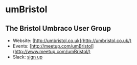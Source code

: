 # umBristol
## The Bristol Umbraco User Group

* Website: [http://umbristol.co.uk](http://umbristol.co.uk/)
* Events: [http://meetup.com/umBristol](http://www.meetup.com/umBristol/)
* Slack: [sign up](https://umbristolautosignup.herokuapp.com/)
